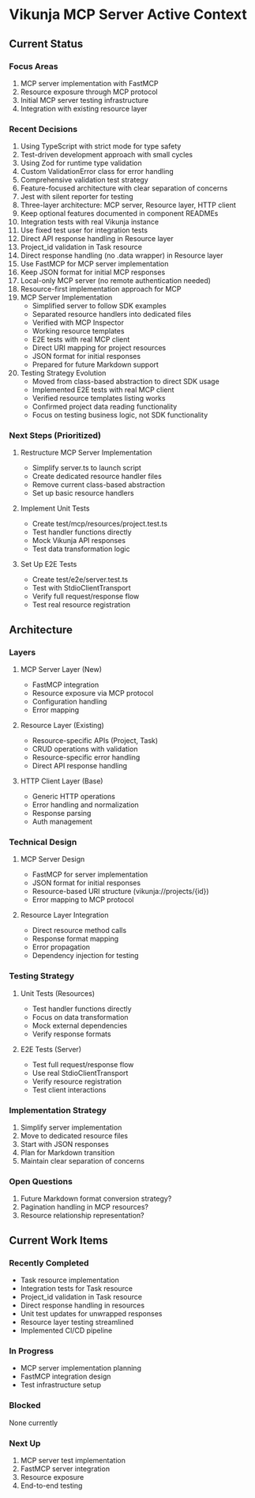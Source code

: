 # Vikunja MCP Server Active Context

## Current Status

### Focus Areas

1. MCP server implementation with FastMCP
2. Resource exposure through MCP protocol
3. Initial MCP server testing infrastructure
4. Integration with existing resource layer

### Recent Decisions

1. Using TypeScript with strict mode for type safety
2. Test-driven development approach with small cycles
3. Using Zod for runtime type validation
4. Custom ValidationError class for error handling
5. Comprehensive validation test strategy
6. Feature-focused architecture with clear separation of concerns
7. Jest with silent reporter for testing
8. Three-layer architecture: MCP server, Resource layer, HTTP client
9. Keep optional features documented in component READMEs
10. Integration tests with real Vikunja instance
11. Use fixed test user for integration tests
12. Direct API response handling in Resource layer
13. Project_id validation in Task resource
14. Direct response handling (no .data wrapper) in Resource layer
15. Use FastMCP for MCP server implementation
16. Keep JSON format for initial MCP responses
17. Local-only MCP server (no remote authentication needed)
18. Resource-first implementation approach for MCP
19. MCP Server Implementation
    - Simplified server to follow SDK examples
    - Separated resource handlers into dedicated files
    - Verified with MCP Inspector
    - Working resource templates
    - E2E tests with real MCP client
    - Direct URI mapping for project resources
    - JSON format for initial responses
    - Prepared for future Markdown support
20. Testing Strategy Evolution
    - Moved from class-based abstraction to direct SDK usage
    - Implemented E2E tests with real MCP client
    - Verified resource templates listing works
    - Confirmed project data reading functionality
    - Focus on testing business logic, not SDK functionality

### Next Steps (Prioritized)

1. Restructure MCP Server Implementation

   - Simplify server.ts to launch script
   - Create dedicated resource handler files
   - Remove current class-based abstraction
   - Set up basic resource handlers

2. Implement Unit Tests

   - Create test/mcp/resources/project.test.ts
   - Test handler functions directly
   - Mock Vikunja API responses
   - Test data transformation logic

3. Set Up E2E Tests
   - Create test/e2e/server.test.ts
   - Test with StdioClientTransport
   - Verify full request/response flow
   - Test real resource registration

## Architecture

### Layers

1. MCP Server Layer (New)

   - FastMCP integration
   - Resource exposure via MCP protocol
   - Configuration handling
   - Error mapping

2. Resource Layer (Existing)

   - Resource-specific APIs (Project, Task)
   - CRUD operations with validation
   - Resource-specific error handling
   - Direct API response handling

3. HTTP Client Layer (Base)
   - Generic HTTP operations
   - Error handling and normalization
   - Response parsing
   - Auth management

### Technical Design

1. MCP Server Design

   - FastMCP for server implementation
   - JSON format for initial responses
   - Resource-based URI structure (vikunja://projects/{id})
   - Error mapping to MCP protocol

2. Resource Layer Integration
   - Direct resource method calls
   - Response format mapping
   - Error propagation
   - Dependency injection for testing

### Testing Strategy

1. Unit Tests (Resources)

   - Test handler functions directly
   - Focus on data transformation
   - Mock external dependencies
   - Verify response formats

2. E2E Tests (Server)
   - Test full request/response flow
   - Use real StdioClientTransport
   - Verify resource registration
   - Test client interactions

### Implementation Strategy

1. Simplify server implementation
2. Move to dedicated resource files
3. Start with JSON responses
4. Plan for Markdown transition
5. Maintain clear separation of concerns

### Open Questions

1. Future Markdown format conversion strategy?
2. Pagination handling in MCP resources?
3. Resource relationship representation?

## Current Work Items

### Recently Completed

- Task resource implementation
- Integration tests for Task resource
- Project_id validation in Task resource
- Direct response handling in resources
- Unit test updates for unwrapped responses
- Resource layer testing streamlined
- Implemented CI/CD pipeline

### In Progress

- MCP server implementation planning
- FastMCP integration design
- Test infrastructure setup

### Blocked

None currently

### Next Up

1. MCP server test implementation
2. FastMCP server integration
3. Resource exposure
4. End-to-end testing
